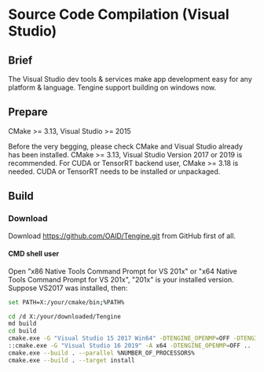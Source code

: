 # Source Code Compilation (Visual Studio)

## Brief

The Visual Studio dev tools & services make app development easy for any platform & language. Tengine support building on windows now.


## Prepare
CMake >= 3.13, Visual Studio >= 2015

Before the very begging, please check CMake and Visual Studio already has been installed. CMake >= 3.13, Visual Studio Version 2017 or 2019 is recommended.
For CUDA or TensorRT backend user, CMake >= 3.18 is needed. CUDA or TensorRT needs to be installed or unpackaged.


## Build

### Download
Download https://github.com/OAID/Tengine.git from GitHub first of all. 

#### CMD shell user
Open "x86 Native Tools Command Prompt for VS 201x" or "x64 Native Tools Command Prompt for VS 201x", "201x" is your installed version. Suppose VS2017 was installed, then:

```bash
set PATH=X:/your/cmake/bin;%PATH%

cd /d X:/your/downloaded/Tengine
md build
cd build
cmake.exe -G "Visual Studio 15 2017 Win64" -DTENGINE_OPENMP=OFF -DTENGINE_BUILD_EXAMPLES=OFF ..
::cmake.exe -G "Visual Studio 16 2019" -A x64 -DTENGINE_OPENMP=OFF ..
cmake.exe --build . --parallel %NUMBER_OF_PROCESSORS%
cmake.exe --build . --target install
```
